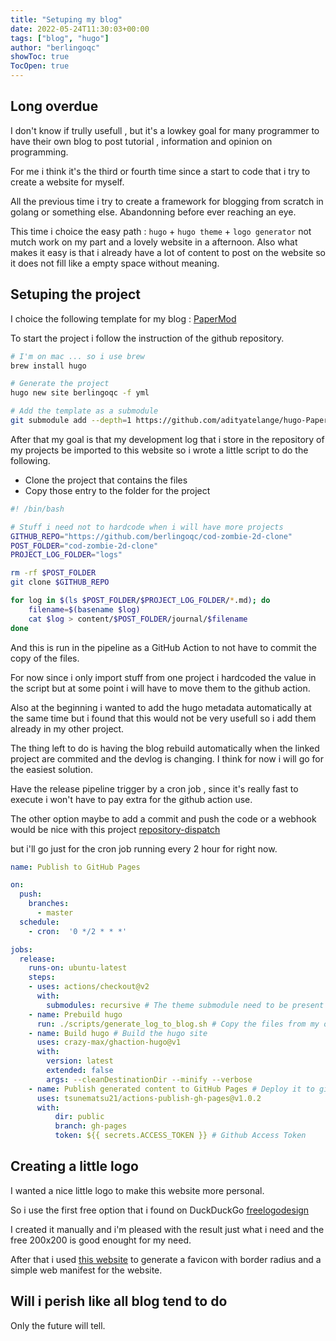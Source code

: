 ```yaml
---
title: "Setuping my blog"
date: 2022-05-24T11:30:03+00:00
tags: ["blog", "hugo"]
author: "berlingoqc"
showToc: true
TocOpen: true
---
```


## Long overdue

I don't know if trully usefull , but it's a lowkey goal for many programmer to have their own blog
to post tutorial , information and opinion on programming.

For me i think it's the third or fourth time since a start to code that i try to create a website
for myself.

All the previous time i try to create a framework for blogging from scratch in golang or something else.
Abandonning before ever reaching an eye.

This time i choice the easy path : `hugo` + `hugo theme` + `logo generator` not mutch work on my part
and a lovely website in a afternoon. Also what makes it easy is that i already have a lot of content
to post on the website so it does not fill like a empty space without meaning.

## Setuping the project

I choice the following template for my blog : [PaperMod](https://github.com/adityatelange/hugo-PaperMod.git)

To start the project i follow the instruction of the github repository.

```bash
# I'm on mac ... so i use brew
brew install hugo

# Generate the project
hugo new site berlingoqc -f yml

# Add the template as a submodule
git submodule add --depth=1 https://github.com/adityatelange/hugo-PaperMod.git themes/PaperMod

```

After that my goal is that my development log that i store in the repository of my projects
be imported to this website so i wrote a little script to do the following.

* Clone the project that contains the files
* Copy those entry to the folder for the project

```bash
#! /bin/bash

# Stuff i need not to hardcode when i will have more projects
GITHUB_REPO="https://github.com/berlingoqc/cod-zombie-2d-clone"
POST_FOLDER="cod-zombie-2d-clone"
PROJECT_LOG_FOLDER="logs"

rm -rf $POST_FOLDER
git clone $GITHUB_REPO

for log in $(ls $POST_FOLDER/$PROJECT_LOG_FOLDER/*.md); do
    filename=$(basename $log)
    cat $log > content/$POST_FOLDER/journal/$filename
done
```

And this is run in the pipeline as a GitHub Action to not have to commit the copy of the files.

For now since i only import stuff from one project i hardcoded the value in the script but at
some point i will have to move them to the github action.

Also at the beginning i wanted to add the hugo metadata automatically at the same time but i found
that this would not be very usefull so i add them already in my other project.

The thing left to do is having the blog rebuild automatically when the linked project
are commited and the devlog is changing. I think for now i will go for the easiest solution.

Have the release pipeline trigger by a cron job , since it's really fast to execute i won't
have to pay extra for the github action use.

The other option maybe to add a commit and push the code or a webhook would be nice
with this project [repository-dispatch](https://github.com/peter-evans/repository-dispatch)

but i'll go just for the cron job running every 2 hour for right now.

```yaml
name: Publish to GitHub Pages

on:
  push:
    branches:
      - master
  schedule:
    - cron:  '0 */2 * * *'

jobs:
  release:
    runs-on: ubuntu-latest
    steps:
    - uses: actions/checkout@v2
      with:
        submodules: recursive # The theme submodule need to be present
    - name: Prebuild hugo
      run: ./scripts/generate_log_to_blog.sh # Copy the files from my other projects
    - name: Build hugo # Build the hugo site
      uses: crazy-max/ghaction-hugo@v1
      with:
        version: latest
        extended: false
        args: --cleanDestinationDir --minify --verbose
    - name: Publish generated content to GitHub Pages # Deploy it to github pages
      uses: tsunematsu21/actions-publish-gh-pages@v1.0.2
      with:
          dir: public
          branch: gh-pages
          token: ${{ secrets.ACCESS_TOKEN }} # Github Access Token
````


## Creating a little logo

I wanted a nice little logo to make this website more personal.

So i use the first free option that i found on DuckDuckGo [freelogodesign](https://freelogodesign.org)

I created it manually and i'm pleased with the result just what i need and the free 200x200 is good
enought for my need.

After that i used [this website](https://redketchup.io/favicon-generator) to generate a favicon
with border radius and a simple web manifest for the website.


## Will i perish like all blog tend to do

Only the future will tell.

